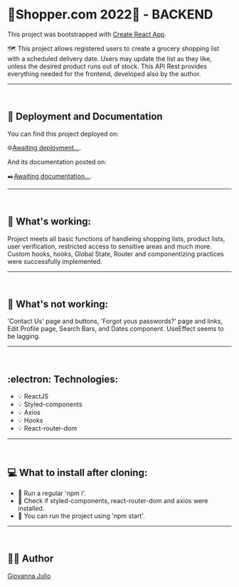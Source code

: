 <h1><b>🛒Shopper.com 2022🛒 - BACKEND</b></h1>

This project was bootstrapped with [Create React App](https://github.com/facebook/create-react-app).

<p>🗺️ This project allows registered users to create a grocery shopping list with a scheduled delivery date. Users may update the list as they like, unless the desired product runs out of stock. This API Rest provides everything needed for the frontend, developed also by the author.</p>
<hr>
<br/>

<h2>🚀 Deployment and Documentation</h2>
<p>You can find this project deployed on:<p>🌐<a href="aws">Awaiting deployment...</a>.
<p>And its documentation posted on:<p>✒️<a href="postman">Awaiting documentation...</a>.
<hr>
<br/>

<h2>🔆 What's working:</h2>
<p>Project meets all basic functions of handleing shopping lists, product lists, user verification, restricted access to sensitive areas and much more. Custom hooks, hooks, Global State, Router and componentizing practices were successfully implemented.</p>
<hr>
<br/>

<h2>🔅 What's not working:</h2>
<p>'Contact Us' page and buttons, 'Forgot yous passwords?' page and links, Edit Profile page, Search Bars, and Dates component. UseEffect seems to be lagging. </p>
<hr>
<br/>

<h2>:electron: Technologies:</h2>
<ul>
    <li>💡 ReactJS</li>
    <li>💡 Styled-components</li>
    <li>💡 Axios</li>
    <li>💡 Hooks</li>
    <li>💡 React-router-dom</li>
</ul>
<hr>
<br/>

<h2>💻 What to install after cloning:</h2>
    <ul>
        <li>💽 Run a regular 'npm i'.</li>
        <li>💽 Check if styled-components, react-router-dom and axios were installed.</li>
        <li>💽 You can run the project using 'npm start'.</li>
    </ul>
<hr>
<br/>

<h2>👩‍💻 Author</h2>
<a href="https://github.com/giojulio">Giovanna Julio</a>

